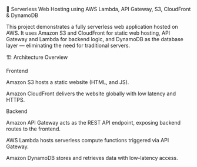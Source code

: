🧠 Serverless Web Hosting using AWS Lambda, API Gateway, S3, CloudFront & DynamoDB

This project demonstrates a fully serverless web application hosted on AWS. It uses Amazon S3 and CloudFront for static web hosting, API Gateway and Lambda for backend logic, and DynamoDB as the database layer — eliminating the need for traditional servers.

🏗️ Architecture Overview

Frontend

Amazon S3 hosts a static website (HTML, and JS).

Amazon CloudFront delivers the website globally with low latency and HTTPS.

Backend

Amazon API Gateway acts as the REST API endpoint, exposing backend routes to the frontend.

AWS Lambda hosts serverless compute functions triggered via API Gateway.

Amazon DynamoDB stores and retrieves data with low-latency access.
